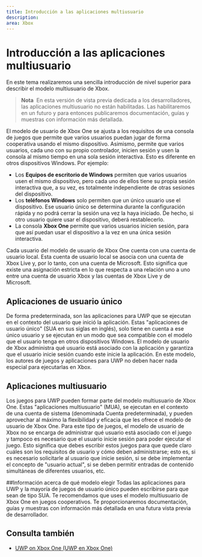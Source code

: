 ```yaml
---
title: Introducción a las aplicaciones multiusuario
description: 
area: Xbox
---
```


# Introducción a las aplicaciones multiusuario

En este tema realizaremos una sencilla introducción de nivel superior para describir el modelo multiusuario de Xbox.

> **Nota**&nbsp;&nbsp;En esta versión de vista previa dedicada a los desarrolladores, las aplicaciones multiusuario no están habilitadas. Las habilitaremos en un futuro y para entonces publicaremos documentación, guías y muestras con información más detallada. 

El modelo de usuario de Xbox One se ajusta a los requisitos de una consola de juegos que permite que varios usuarios puedan jugar de forma cooperativa usando el mismo dispositivo. 
Asimismo, permite que varios usuarios, cada uno con su propio controlador, inicien sesión y usen la consola al mismo tiempo en una sola sesión interactiva. 
Esto es diferente en otros dispositivos Windows. Por ejemplo:
* Los **Equipos de escritorio de Windows** permiten que varios usuarios usen el mismo dispositivo, pero cada uno de ellos tiene su propia sesión interactiva que, a su vez, es totalmente independiente de otras sesiones del dispositivo.
* Los **teléfonos Windows** solo permiten que un único usuario use el dispositivo. Ese usuario único se determina durante la configuración rápida y no podrá cerrar la sesión una vez la haya iniciado. De hecho, si otro usuario quiere usar el dispositivo, deberá restablecerlo. 
* La consola **Xbox One** permite que varios usuarios inicien sesión, para que así puedan usar el dispositivo a la vez en una única sesión interactiva.

Cada usuario del modelo de usuario de Xbox One cuenta con una cuenta de usuario local. 
Esta cuenta de usuario local se asocia con una cuenta de Xbox Live y, por lo tanto, con una cuenta de Microsoft. 
Esto significa que existe una asignación estricta en lo que respecta a una relación uno a uno entre una cuenta de usuario Xbox y las cuentas de Xbox Live y de Microsoft.

## Aplicaciones de usuario único
De forma predeterminada, son las aplicaciones para UWP que se ejecutan en el contexto del usuario que inició la aplicación. 
Estas "aplicaciones de usuario único" (SUA en sus siglas en inglés), solo tiene en cuenta a ese único usuario y se ejecutan en un modo que sea compatible con el modelo que el usuario tenga en otros dispositivos Windows. 
El modelo de usuario de Xbox administra qué usuario está asociado con la aplicación y garantiza que el usuario inicie sesión cuando este inicie la aplicación. 
En este modelo, los autores de juegos y aplicaciones para UWP no deben hacer nada especial para ejecutarlas en Xbox. 

## Aplicaciones multiusuario
Los juegos para UWP pueden formar parte del modelo multiusuario de Xbox One. 
Estas "aplicaciones multiusuario" (MUA), se ejecutan en el contexto de una cuenta de sistema (denominada Cuenta predeterminada), y pueden aprovechar al máximo la flexibilidad y eficacia que les ofrece el modelo de usuario de Xbox One. 
Para este tipo de juegos, el modelo de usuario de Xbox no se encarga de administrar qué usuario está asociado con el juego y tampoco es necesario que el usuario inicie sesión para poder ejecutar el juego. 
Esto significa que debes escribir estos juegos para que quede claro cuáles son los requisitos de usuario y cómo deben administrarse; esto es, si es necesario solicitarle al usuario que inicie sesión, si se debe implementar el concepto de "usuario actual", si se deben permitir entradas de contenido simultáneas de diferentes usuarios, etc.

##Información acerca de qué modelo elegir
Todas las aplicaciones para UWP y la mayoría de juegos de usuario único pueden escribirse para que sean de tipo SUA. 
Te recomendamos que uses el modelo multiusuario de Xbox One en juegos cooperativos. 
Te proporcionaremos documentación, guías y muestras con información más detallada en una futura vista previa de desarrollador.

## Consulta también
- [UWP on Xbox One (UWP en Xbox One)](index.md)


<!--HONumber=Mar16_HO5-->


